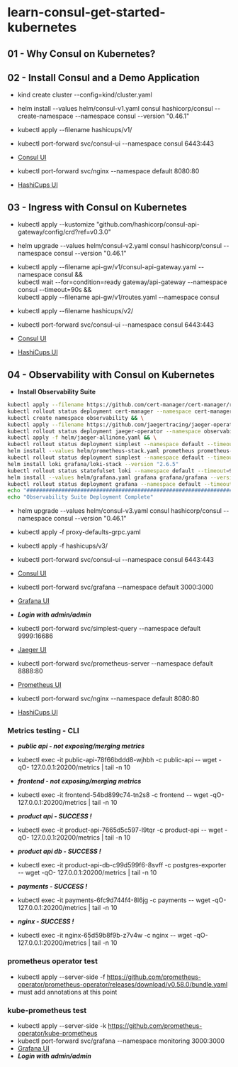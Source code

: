 # learn-consul-get-started-kubernetes

## 01 - Why Consul on Kubernetes?

## 02 - Install Consul and a Demo Application

- kind create cluster --config=kind/cluster.yaml
- helm install --values helm/consul-v1.yaml consul hashicorp/consul --create-namespace --namespace consul --version "0.46.1"
- kubectl apply --filename hashicups/v1/
  
- kubectl port-forward svc/consul-ui --namespace consul 6443:443
- [Consul UI](https://localhost:6443/ui/)
- kubectl port-forward svc/nginx --namespace default 8080:80
- [HashiCups UI](http://localhost:8080/)

## 03 - Ingress with Consul on Kubernetes

- kubectl apply --kustomize "github.com/hashicorp/consul-api-gateway/config/crd?ref=v0.3.0"
- helm upgrade --values helm/consul-v2.yaml consul hashicorp/consul --namespace consul --version "0.46.1"
- kubectl apply --filename api-gw/v1/consul-api-gateway.yaml --namespace consul && \
 kubectl wait --for=condition=ready gateway/api-gateway --namespace consul --timeout=90s && \
 kubectl apply --filename api-gw/v1/routes.yaml --namespace consul
- kubectl apply --filename hashicups/v2/
  
- kubectl port-forward svc/consul-ui --namespace consul 6443:443
- [Consul UI](https://localhost:6443/ui/)
- [HashiCups UI](https://localhost:8443/)

## 04 - Observability with Consul on Kubernetes

- **Install Observability Suite**
```sh
kubectl apply --filename https://github.com/cert-manager/cert-manager/releases/download/v1.9.1/cert-manager.yaml && \
kubectl rollout status deployment cert-manager --namespace cert-manager --timeout=90s && \
kubectl create namespace observability && \
kubectl apply --filename https://github.com/jaegertracing/jaeger-operator/releases/download/v1.36.0/jaeger-operator.yaml -n observability && \
kubectl rollout status deployment jaeger-operator --namespace observability --timeout=90s && \
kubectl apply -f helm/jaeger-allinone.yaml && \
kubectl rollout status deployment simplest --namespace default --timeout=90s && \
helm install --values helm/prometheus-stack.yaml prometheus prometheus-community/prometheus --version "15.5.3" && \
kubectl rollout status deployment simplest --namespace default --timeout=90s && \
helm install loki grafana/loki-stack --version "2.6.5"
kubectl rollout status statefulset loki --namespace default --timeout=90s && \
helm install --values helm/grafana.yaml grafana grafana/grafana --version "6.23.1"
kubectl rollout status deployment grafana --namespace default --timeout=90s && \
echo "#################################################################################" && \
echo "Observability Suite Deployment Complete"
```

- helm upgrade --values helm/consul-v3.yaml consul hashicorp/consul --namespace consul --version "0.46.1"
- kubectl apply -f proxy-defaults-grpc.yaml 
- kubectl apply -f hashicups/v3/

- kubectl port-forward svc/consul-ui --namespace consul 6443:443
- [Consul UI](https://localhost:6443/ui/)
- kubectl port-forward svc/grafana --namespace default 3000:3000
- [Grafana UI](http://localhost:3000/)
- ***Login with admin/admin***
- kubectl port-forward svc/simplest-query --namespace default 9999:16686
- [Jaeger UI](http://localhost:9999/)
- kubectl port-forward svc/prometheus-server --namespace default 8888:80
- [Prometheus UI](http://localhost:8888/)
- kubectl port-forward svc/nginx --namespace default 8080:80
- [HashiCups UI](http://localhost:8080/)


### Metrics testing - CLI

- ***public api - not exposing/merging metrics***
- kubectl exec -it public-api-78f66bddd8-wjhbh -c public-api -- wget -qO- 127.0.0.1:20200/metrics | tail -n 10

- ***frontend - not exposing/merging metrics***
- kubectl exec -it frontend-54bd899c74-tn2s8 -c frontend -- wget -qO- 127.0.0.1:20200/metrics | tail -n 10

- ***product api - SUCCESS !***
- kubectl exec -it product-api-7665d5c597-l9tqr -c product-api -- wget -qO- 127.0.0.1:20200/metrics | tail -n 10

- ***product api db - SUCCESS !***
- kubectl exec -it product-api-db-c99d599f6-8svff  -c postgres-exporter -- wget -qO- 127.0.0.1:20200/metrics | tail -n 10

- ***payments - SUCCESS !***
- kubectl exec -it payments-6fc9d744f4-8l6jg -c payments -- wget -qO- 127.0.0.1:20200/metrics | tail -n 10

- ***nginx - SUCCESS !***
- kubectl exec -it nginx-65d59b8f9b-z7v4w  -c nginx -- wget -qO- 127.0.0.1:20200/metrics | tail -n 10


### prometheus operator test
- kubectl apply --server-side -f https://github.com/prometheus-operator/prometheus-operator/releases/download/v0.58.0/bundle.yaml
- must add annotations at this point

### kube-prometheus test
- kubectl apply --server-side -k https://github.com/prometheus-operator/kube-prometheus
- kubectl port-forward svc/grafana --namespace monitoring 3000:3000
- [Grafana UI](http://localhost:3000/)
- ***Login with admin/admin***